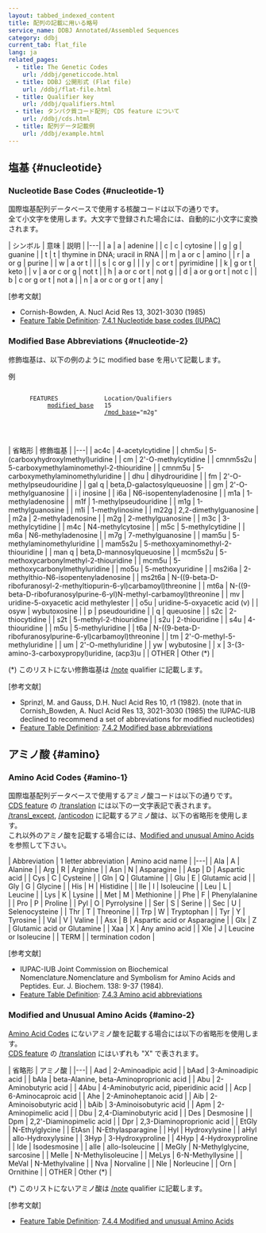 ```yaml
---
layout: tabbed_indexed_content
title: 配列の記載に用いる略号
service_name: DDBJ Annotated/Assembled Sequences
category: ddbj
current_tab: flat_file
lang: ja
related_pages:
  - title: The Genetic Codes
    url: /ddbj/geneticcode.html
  - title: DDBJ 公開形式 (Flat file)
    url: /ddbj/flat-file.html
  - title: Qualifier key
    url: /ddbj/qualifiers.html
  - title: タンパク質コード配列; CDS feature について
    url: /ddbj/cds.html
  - title: 配列データ記載例
    url: /ddbj/example.html
---
```


## 塩基  {#nucleotide}

### Nucleotide Base Codes  {#nucleotide-1}

国際塩基配列データベースで使用する核酸コードは以下の通りです。  
全て小文字を使用します。大文字で登録された場合には、自動的に小文字に変換されます。

| シンボル | 意味           | 説明                           |
|---|
| a    | a                | adenine                       |
| c    | c                | cytosine                      |
| g    | g                | guanine                       |
| t    | t                | thymine in DNA; uracil in RNA |
| m    | a or c           | amino                         |
| r    | a or g           | purine                        |
| w    | a or t           |                               |
| s    | c or g           |                               |
| y    | c or t           | pyrimidine                    |
| k    | g or t           | keto                          |
| v    | a or c or g      | not t                         |
| h    | a or c or t      | not g                         |
| d    | a or g or t      | not c                         |
| b    | c or g or t      | not a                         |
| n    | a or c or g or t | any                           |

[参考文献]

  - Cornish-Bowden, A. Nucl Acid Res 13, 3021-3030 (1985)
  - [Feature Table Definition](/ddbj/feature-table.html): [7.4.1 Nucleotide base codes (IUPAC)](/ddbj/feature-table.html#7-4-1)

### Modified Base Abbreviations  {#nucleotide-2}

修飾塩基は、以下の例のように modified base を用いて記載します。

例

<pre><code>
      FEATURES             Location/Qualifiers
           <a href="/ddbj/features.html#modified_base">modified_base</a>   15
                           <a href="/ddbj/qualifiers.html#mod_base">/mod_base</a>="m2g"
    </code>
</pre>
<br>

| 省略形      | 修飾塩基                                                          |
|---|
| ac4c     | 4-acetylcytidine                                                     |
| chm5u    | 5-(carboxyhydroxylmethyl)uridine                                     |
| cm       | 2'-O-methylcytidine                                                  |
| cmnm5s2u | 5-carboxymethylaminomethyl-2-thiouridine                             |
| cmnm5u   | 5-carboxymethylaminomethyluridine                                    |
| dhu      | dihydrouridine                                                       |
| fm       | 2'-O-methylpseudouridine                                             |
| gal q    | beta,D-galactosylqueuosine                                           |
| gm       | 2'-O-methylguanosine                                                 |
| i        | inosine                                                              |
| i6a      | N6-isopentenyladenosine                                              |
| m1a      | 1-methyladenosine                                                    |
| m1f      | 1-methylpseudouridine                                                |
| m1g      | 1-methylguanosine                                                    |
| m1i      | 1-methylinosine                                                      |
| m22g     | 2,2-dimethylguanosine                                                |
| m2a      | 2-methyladenosine                                                    |
| m2g      | 2-methylguanosine                                                    |
| m3c      | 3-methylcytidine                                                     |
| m4c      | N4-methylcytosine                                                    |
| m5c      | 5-methylcytidine                                                     |
| m6a      | N6-methyladenosine                                                   |
| m7g      | 7-methylguanosine                                                    |
| mam5u    | 5-methylaminomethyluridine                                           |
| mam5s2u  | 5-methoxyaminomethyl-2-thiouridine                                   |
| man q    | beta,D-mannosylqueuosine                                             |
| mcm5s2u  | 5-methoxycarbonylmethyl-2-thiouridine                                |
| mcm5u    | 5-methoxycarbonylmethyluridine                                       |
| mo5u     | 5-methoxyuridine                                                     |
| ms2i6a   | 2-methylthio-N6-isopentenyladenosine                                 |
| ms2t6a   | N-((9-beta-D-ribofuranosyl-2-methyltiopurin-6-yl)carbamoyl)threonine |
| mt6a     | N-((9-beta-D-ribofuranosylpurine-6-yl)N-methyl-carbamoyl)threonine   |
| mv       | uridine-5-oxyacetic acid methylester                                 |
| o5u      | uridine-5-oxyacetic acid (v)                                         |
| osyw     | wybutoxosine                                                         |
| p        | pseudouridine                                                        |
| q        | queuosine                                                            |
| s2c      | 2-thiocytidine                                                       |
| s2t      | 5-methyl-2-thiouridine                                               |
| s2u      | 2-thiouridine                                                        |
| s4u      | 4-thiouridine                                                        |
| m5u      | 5-methyluridine                                                      |
| t6a      | N-((9-beta-D-ribofuranosylpurine-6-yl)carbamoyl)threonine            |
| tm       | 2'-O-methyl-5-methyluridine                                          |
| um       | 2'-O-methyluridine                                                   |
| yw       | wybutosine                                                           |
| x        | 3-(3-amino-3-carboxypropyl)uridine, (acp3)u                          |
| OTHER    | Other (\*)                                                           |

 (\*) このリストにない修飾塩基は [/note](/ddbj/qualifiers.html#note) qualifier に記載します。    


[参考文献]

  - Sprinzl, M. and Gauss, D.H. Nucl Acid Res 10, r1 (1982). 
    (note that in Cornish\_Bowden, A. Nucl Acid Res 13, 3021-3030 (1985)
    the IUPAC-IUB declined to recommend a set of abbreviations for modified nucleotides)
  - [Feature Table Definition](/ddbj/feature-table.html): [7.4.2 Modified
    base abbreviations](/ddbj/feature-table.html#7-4-2)

## アミノ酸  {#amino}

### Amino Acid Codes {#amino-1} 

国際塩基配列データベースで使用するアミノ酸コードは以下の通りです。  
[CDS feature](/ddbj/cds.html) の [/translation](/ddbj/qualifiers.html#translation) には以下の一文字表記で表されます。   
[/transl\_except](/ddbj/qualifiers.html#transl_except), [/anticodon](/ddbj/qualifiers.html#anticodon) に記載するアミノ酸は、以下の省略形を使用します。  
これ以外のアミノ酸を記載する場合には、[Modified and unusual Amino Acids](#amino-2)を参照して下さい。

| Abbreviation | 1 letter abbreviation | Amino acid name             |
|---|
| Ala          | A                     | Alanine                     |
| Arg          | R                     | Arginine                    |
| Asn          | N                     | Asparagine                  |
| Asp          | D                     | Aspartic acid               |
| Cys          | C                     | Cysteine                    |
| Gln          | Q                     | Glutamine                   |
| Glu          | E                     | Glutamic acid               |
| Gly          | G                     | Glycine                     |
| His          | H                     | Histidine                   |
| Ile          | I                     | Isoleucine                  |
| Leu          | L                     | Leucine                     |
| Lys          | K                     | Lysine                      |
| Met          | M                     | Methionine                  |
| Phe          | F                     | Phenylalanine               |
| Pro          | P                     | Proline                     |
| Pyl          | O                     | Pyrrolysine                 |
| Ser          | S                     | Serine                      |
| Sec          | U                     | Selenocysteine              |
| Thr          | T                     | Threonine                   |
| Trp          | W                     | Tryptophan                  |
| Tyr          | Y                     | Tyrosine                    |
| Val          | V                     | Valine                      |
| Asx          | B                     | Aspartic acid or Asparagine |
| Glx          | Z                     | Glutamic acid or Glutamine  |
| Xaa          | X                     | Any amino acid              |
| Xle          | J                     | Leucine or Isoleucine       |
| TERM         |                       | termination codon           |

[参考文献]

  - IUPAC-IUB Joint Commission on Biochemical Nomenclature.Nomenclature and Symbolism for Amino Acids and Peptides. Eur. J. Biochem. 138: 9-37 (1984).
  - [Feature Table Definition](/ddbj/feature-table.html): [7.4.3 Amino acid abbreviations](/ddbj/feature-table.html#7-4-3)

### Modified and Unusual Amino Acids {#amino-2} 

[Amino Acid Codes](#amino-1) にないアミノ酸を記載する場合には以下の省略形を使用します。  
[CDS feature](/ddbj/cds.html) の [/translation](/ddbj/qualifiers.html#translation) にはいずれも "X" で表されます。

| 省略形   | アミノ酸                             |
|---|
| Aad   | 2-Aminoadipic acid                      |
| bAad  | 3-Aminoadipic acid                      |
| bAla  | beta-Alanine, beta-Aminoproprionic acid |
| Abu   | 2-Aminobutyric acid                     |
| 4Abu  | 4-Aminobutyric acid, piperidinic acid   |
| Acp   | 6-Aminocaproic acid                     |
| Ahe   | 2-Aminoheptanoic acid                   |
| Aib   | 2-Aminoisobutyric acid                  |
| bAib  | 3-Aminoisobutyric acid                  |
| Apm   | 2-Aminopimelic acid                     |
| Dbu   | 2,4-Diaminobutyric acid                 |
| Des   | Desmosine                               |
| Dpm   | 2,2'-Diaminopimelic acid                |
| Dpr   | 2,3-Diaminoproprionic acid              |
| EtGly | N-Ethylglycine                          |
| EtAsn | N-Ethylasparagine                       |
| Hyl   | Hydroxylysine                           |
| aHyl  | allo-Hydroxylysine                      |
| 3Hyp  | 3-Hydroxyproline                        |
| 4Hyp  | 4-Hydroxyproline                        |
| Ide   | Isodesmosine                            |
| aIle  | allo-Isoleucine                         |
| MeGly | N-Methylglycine, sarcosine              |
| MeIle | N-Methylisoleucine                      |
| MeLys | 6-N-Methyllysine                        |
| MeVal | N-Methylvaline                          |
| Nva   | Norvaline                               |
| Nle   | Norleucine                              |
| Orn   | Ornithine                               |
| OTHER | Other (\*)                              |

 (\*) このリストにないアミノ酸は [/note](/ddbj/qualifiers.html#note) qualifier に記載します。    


[参考文献]

  - [Feature Table Definition](/ddbj/feature-table.html): [7.4.4 Modified and unusual Amino Acids](/ddbj/feature-table.html#7-4-4)
